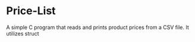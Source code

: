 # Price-List
A simple C program that reads and prints product prices from a CSV file. It utilizes struct
